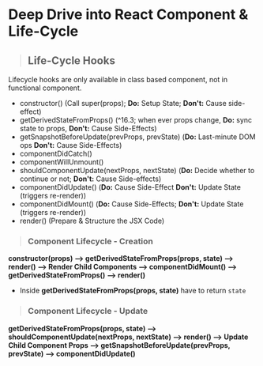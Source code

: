 
# Deep Drive into React Component & Life-Cycle
>## Life-Cycle Hooks
Lifecycle hooks are only available in class based component, not in functional component.
- constructor() (Call super(props); **Do:** Setup State; **Don't:** Cause side-effect)
- getDerivedStateFromProps() (^16.3; when ever props change, **Do:** sync state to props, **Don't:** Cause Side-Effects)
- getSnapshotBeforeUpdate(prevProps, prevState) (**Do:** Last-minute DOM ops **Don't:** Cause Side-Effects)
- componentDidCatch()
- componentWillUnmount()
- shouldComponentUpdate(nextProps, nextState) (**Do:** Decide whether to continue or not; **Don't:** Cause Side-effects)
- componentDidUpdate() (**Do:** Cause Side-Effect **Don't:** Update State (triggers re-render))
- componentDidMount() (**Do:** Cause Side-Effects; **Don't:** Update State (triggers re-render))
- render() (Prepare & Structure the JSX Code)


>### Component Lifecycle - Creation
**constructor(props) --> getDerivedStateFromProps(props, state) --> render() --> Render Child Components --> componentDidMount() --> getDerivedStateFromProps() --> render()**
- Inside **getDerivedStateFromProps(props, state)** have to return `state`


>### Component Lifecycle - Update
**getDerivedStateFromProps(props, state) --> shouldComponentUpdate(nextProps, nextState) --> render() --> Update Child Component Props --> getSnapshotBeforeUpdate(prevProps, prevState) --> componentDidUpdate()**
